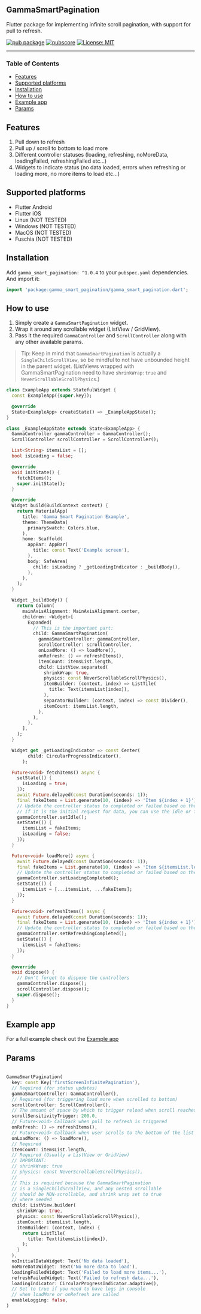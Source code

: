 ## GammaSmartPagination
Flutter package for implementing infinite scroll pagination, with support for pull to refresh.


[![pub package][pub_badge]][pub_badge_link]
[![pubscore](https://img.shields.io/badge/pubscore-140%2F140-brightgreen)][pub_badge_link]
[![License: MIT][license_badge]][license_badge_link]
<!-- [![popularity](https://img.shields.io/pub/popularity/gamma_smart_pagination?logo=dart)](https://pub.dev/packages/gamma_smart_pagination/score)
[![likes](https://img.shields.io/pub/likes/gamma_smart_pagination?logo=dart)](https://pub.dev/packages/gamma_smart_pagination/score) -->


---

### Table of Contents 

- [Features](#features)
- [Supported platforms](#supported-platforms)
- [Installation](#installation)
- [How to use](#how-to-use)
- [Example app](#example-app)
- [Params](#params)

## Features

1. Pull down to refresh
2. Pull up / scroll to bottom to load more
3. Different controller statuses (loading, refreshing, noMoreData, loadingFailed, refreshingFailed etc...)
4. Widgets to indicate status (no data loaded, errors when refreshing or loading more, no more items to load etc...)

## Supported platforms

* Flutter Android
* Flutter iOS
* Linux (NOT TESTED)
* Windows (NOT TESTED)
* MacOS (NOT TESTED)
* Fuschia (NOT TESTED)

## Installation

Add `gamma_smart_pagination: ^1.0.4` to your `pubspec.yaml` dependencies. And import it:

```dart
import 'package:gamma_smart_pagination/gamma_smart_pagination.dart';
```

## How to use

1. Simply create a `GammaSmartPagination` widget.
2. Wrap it around any scrollable widget (ListView / GridView).
3. Pass it the required `GammaController` and `ScrollController` along with any other available params.

> Tip: Keep in mind that `GammaSmartPagination` is actually a `SingleChildScrollView`, so be mindful to not have unbounded height in the parent widget.
(ListViews wrapped with GammaSmartPagination need to have `shrinkWrap:true` and `NeverScrollableScrollPhysics`.)

```dart
class ExampleApp extends StatefulWidget {
  const ExampleApp({super.key});

  @override
  State<ExampleApp> createState() => _ExampleAppState();
}

class _ExampleAppState extends State<ExampleApp> {
  GammaController gammaController = GammaController();
  ScrollController scrollController = ScrollController();

  List<String> itemsList = [];
  bool isLoading = false;

  @override
  void initState() {
    fetchItems();
    super.initState();
  }

  @override
  Widget build(BuildContext context) {
    return MaterialApp(
      title: 'Gamma Smart Pagination Example',
      theme: ThemeData(
        primarySwatch: Colors.blue,
      ),
      home: Scaffold(
        appBar: AppBar(
          title: const Text('Example screen'),
        ),
        body: SafeArea(
          child: isLoading ? _getLoadingIndicator : _buildBody(),
        ),
      ),
    );
  }

  Widget _buildBody() {
    return Column(
      mainAxisAlignment: MainAxisAlignment.center,
      children: <Widget>[
        Expanded(
          // This is the important part:
          child: GammaSmartPagination(
            gammaSmartController: gammaController,
            scrollController: scrollController,
            onLoadMore: () => loadMore(),
            onRefresh: () => refreshItems(),
            itemCount: itemsList.length,
            child: ListView.separated(
              shrinkWrap: true,
              physics: const NeverScrollableScrollPhysics(),
              itemBuilder: (context, index) => ListTile(
                title: Text(itemsList[index]),
              ),
              separatorBuilder: (context, index) => const Divider(),
              itemCount: itemsList.length,
            ),
          ),
        ),
      ],
    );
  }

  Widget get _getLoadingIndicator => const Center(
        child: CircularProgressIndicator(),
      );

  Future<void> fetchItems() async {
    setState(() {
      isLoading = true;
    });
    await Future.delayed(const Duration(seconds: 1));
    final fakeItems = List.generate(10, (index) => 'Item ${index + 1}');
    // Update the controller status to completed or failed based on the result
    // If it is the initial request for data, you can use the idle or failed status
    gammaController.setIdle();
    setState(() {
      itemsList = fakeItems;
      isLoading = false;
    });
  }

  Future<void> loadMore() async {
    await Future.delayed(const Duration(seconds: 1));
    final fakeItems = List.generate(10, (index) => 'Item ${itemsList.length + index + 1}');
    // Update the controller status to completed or failed based on the result
    gammaController.setLoadingCompleted();
    setState(() {
      itemsList = [...itemsList, ...fakeItems];
    });
  }

  Future<void> refreshItems() async {
    await Future.delayed(const Duration(seconds: 1));
    final fakeItems = List.generate(10, (index) => 'Item ${index + 1}');
    // Update the controller status to completed or failed based on the result
    gammaController.setRefreshingCompleted();
    setState(() {
      itemsList = fakeItems;
    });
  }

  @override
  void dispose() {
    // Don't forget to dispose the controllers
    gammaController.dispose();
    scrollController.dispose();
    super.dispose();
  }
}
```

## Example app
For a full example check out the [Example app](https://github.com/GammaTechMK/gamma_smart_pagination/tree/main/example "Example app")

## Params

```dart

GammaSmartPagination(
  key: const Key('firstScreenInfinitePagination'),
  // Required (for status updates)
  gammaSmartController: GammaController(),
  // Required (for triggering load more when scrolled to bottom)
  scrollController: ScrollController(),
  // The amount of space by which to trigger reload when scroll reaches the end of the list.
  scrollSensitivityTrigger: 200.0,
  // Future<void> Callback when pull to refresh is triggered
  onRefresh: () => refreshItems(),
  // Future<void> Callback when user scrolls to the bottom of the list
  onLoadMore: () => loadMore(),
  // Required
  itemCount: itemsList.length,
  // Required (Usually a ListView or GridView)
  // IMPORTANT:
  // shrinkWrap: true
  // physics: const NeverScrollableScrollPhysics(),
  //
  // This is required because the GammaSmartPagination
  // is a SingleChildScrollView, and any nested scrollable
  // should be NON-scrollable, and shrink wrap set to true
  // where needed
  child: ListView.builder(
    shrinkWrap: true,
    physics: const NeverScrollableScrollPhysics(),
    itemCount: itemsList.length,
    itemBuilder: (context, index) {
      return ListTile(
        title: Text(itemsList[index]),
      );
    }
  ),
  noInitialDataWidget: Text('No data loaded'),
  noMoreDataWidget: Text('No more data to load'),
  loadingFailedWidget: Text('Failed to load more items...'),
  refreshFailedWidget: Text('Failed to refresh data...'),
  loadingIndicator: CircularProgressIndicator.adaptive(),
  // Set to true if you need to have logs in console
  // when loadMore or onRefresh are called
  enableLogging: false,
)
```

[license_badge]: https://img.shields.io/badge/license-MIT-blue.svg
[license_badge_link]: https://opensource.org/licenses/MIT
[pub_badge]: https://img.shields.io/pub/v/gamma_smart_pagination.svg
[pub_badge_link]: https://pub.dartlang.org/packages/gamma_smart_pagination
